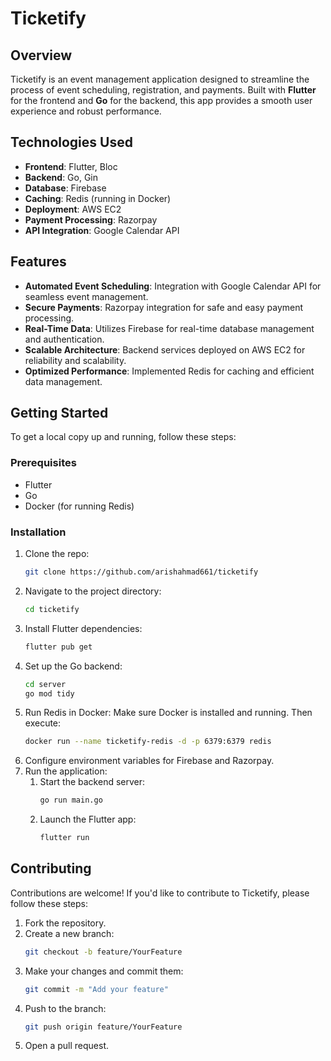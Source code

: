# Ticketify

## Overview

Ticketify is an event management application designed to streamline the process of event scheduling, registration, and payments. Built with **Flutter** for the frontend and **Go** for the backend, this app provides a smooth user experience and robust performance.

## Technologies Used

- **Frontend**: Flutter, Bloc
- **Backend**: Go, Gin
- **Database**: Firebase
- **Caching**: Redis (running in Docker)
- **Deployment**: AWS EC2
- **Payment Processing**: Razorpay
- **API Integration**: Google Calendar API

## Features

- **Automated Event Scheduling**: Integration with Google Calendar API for seamless event management.
- **Secure Payments**: Razorpay integration for safe and easy payment processing.
- **Real-Time Data**: Utilizes Firebase for real-time database management and authentication.
- **Scalable Architecture**: Backend services deployed on AWS EC2 for reliability and scalability.
- **Optimized Performance**: Implemented Redis for caching and efficient data management.

## Getting Started

To get a local copy up and running, follow these steps:

### Prerequisites

- Flutter
- Go
- Docker (for running Redis)

### Installation

1. Clone the repo:
   ```bash
   git clone https://github.com/arishahmad661/ticketify
2. Navigate to the project directory:
   ```bash
   cd ticketify
3. Install Flutter dependencies:
   ```bash
   flutter pub get
4. Set up the Go backend:
   ```bash
   cd server
   go mod tidy
5. Run Redis in Docker:
   Make sure Docker is installed and running. Then execute:
   ```bash
   docker run --name ticketify-redis -d -p 6379:6379 redis
6. Configure environment variables for Firebase and Razorpay.
7. Run the application:
   1. Start the backend server:
      ```bash
      go run main.go
    2. Launch the Flutter app:
       ```bash
       flutter run

## Contributing

Contributions are welcome! If you'd like to contribute to Ticketify, please follow these steps:
1. Fork the repository.
2. Create a new branch:
   ```bash
   git checkout -b feature/YourFeature
3. Make your changes and commit them:
   ```bash
   git commit -m "Add your feature"
4. Push to the branch:
   ```bash
   git push origin feature/YourFeature
5. Open a pull request.
